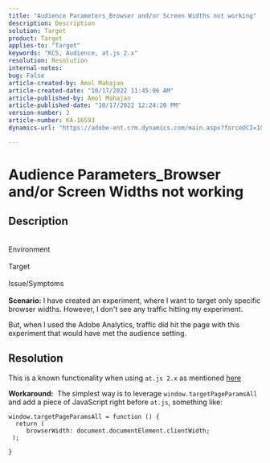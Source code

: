 ```yaml
---
title: "Audience Parameters_Browser and/or Screen Widths not working"
description: Description
solution: Target
product: Target
applies-to: "Target"
keywords: "KCS, Audience, at.js 2.x"
resolution: Resolution
internal-notes: 
bug: False
article-created-by: Amol Mahajan
article-created-date: "10/17/2022 11:45:06 AM"
article-published-by: Amol Mahajan
article-published-date: "10/17/2022 12:24:20 PM"
version-number: 3
article-number: KA-16593
dynamics-url: "https://adobe-ent.crm.dynamics.com/main.aspx?forceUCI=1&pagetype=entityrecord&etn=knowledgearticle&id=3df04921-114e-ed11-bba2-002248086cae"

---
```

# Audience Parameters_Browser and/or Screen Widths not working

## Description

<br>Environment<br><br>
Target
<br><br>Issue/Symptoms<br><br>
<b>Scenario:</b> I have created an experiment, where I want to target only specific browser widths. However, I don't see any traffic hitting my experiment.

But, when I used the Adobe Analytics, traffic did hit the page with this experiment that would have met the audience setting.


## Resolution


This is a known functionality when using `at.js 2.x` as mentioned [here](https://experienceleague.adobe.com/docs/target/using/implement-target/client-side/at-js-implementation/upgrading-from-atjs-1x-to-atjs-20.html?lang=en#:~:text=displayed%20and%20applied.-,Which%20at.js%201.x%20parameters%20for%20creating%20audiences%20are%20not%20supported%20in%20at.js%202.x%3F,-The%20following%20at)

<b>Workaround:</b> 
The simplest way is to leverage `window.targetPageParamsAll` and add a piece of JavaScript right before `at.js`, something like:




```
window.targetPageParamsAll = function () {
  return (
     browserWidth: document.documentElement.clientWidth;
 );
```


`}`


